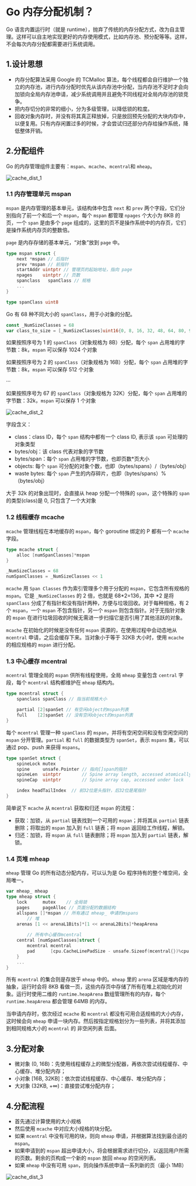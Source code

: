 # Go 内存分配机制？

Go 语言内置运行时（就是 runtime），抛弃了传统的内存分配方式，改为自主管理。这样可以自主地实现更好的内存使用模式，比如内存池、预分配等等。这样，不会每次内存分配都需要进行系统调用。

## 1.设计思想

+ 内存分配算法采用 Google 的 TCMalloc 算法，每个线程都会自行维护一个独立的内存池，进行内存分配时优先从该内存池中分配，当内存池不足时才会向加锁向全局内存池申请，减少系统调用并且避免不同线程对全局内存池的锁竞争。
+ 把内存切分的非常的细小，分为多级管理，以降低锁的粒度。
+ 回收对象内存时，并没有将其真正释放掉，只是放回预先分配的大块内存中，以便复用。只有内存闲置过多的时候，才会尝试归还部分内存给操作系统，降低整体开销。

## 2.分配组件

Go 的内存管理组件主要有：`mspan`、`mcache`、`mcentral`和 `mheap`。

![cache_dist_1](../Images/cache_dist_1.png)

### 1.1 内存管理单元 mspan

`mspan` 是内存管理的基本单元，该结构体中包含 `next` 和 `prev` 两个字段，它们分别指向了前一个和后一个 `mspan`，每个 `mspan` 都管理 `npages` 个大小为 8KB 的页，一个 `span` 是由多个 `page` 组成的，这里的页不是操作系统中的内存页，它们是操作系统内存页的整数倍。

`page` 是内存存储的基本单元，“对象”放到 `page` 中。

```go
type mspan struct {
    next *mspan // 后指针
    prev *mspan // 前指针
    startAddr uintptr // 管理页的起始地址，指向 page
    npages    uintptr // 页数
    spanclass   spanClass // 规格
    ...
}

type spanClass uint8
```

Go 有 68 种不同大小的 `spanClass`，用于小对象的分配。

```go
const _NumSizeClasses = 68
var class_to_size = [_NumSizeClasses]uint16{0, 8, 16, 32, 48, 64, 80, 96, 112, 128, 144, 160, 176, 192, 208, 224, 240, 256, 288, 320, 352, 384, 416, 448, 480, 512, 576, 640, 704, 768, 896, 1024, 1152, 1280, 1408, 1536,1792, 2048, 2304, 2688, 3072, 3200, 3456, 4096, 4864, 5376, 6144, 6528, 6784, 6912, 8192, 9472, 9728, 10240, 10880, 12288, 13568, 14336, 16384, 18432, 19072, 20480, 21760, 24576, 27264, 28672, 32768}
```

如果按照序号为 1 的 `spanClass`（对象规格为 8B）分配，每个 `span` 占用堆的字节数：8k，`mspan` 可以保存 1024 个对象

如果按照序号为 2 的 `spanClass`（对象规格为 16B）分配，每个 `span` 占用堆的字节数：8k，`mspan` 可以保存 512 个对象

···

如果按照序号为 67 的 `spanClass`（对象规格为 32K）分配，每个 `span` 占用堆的字节数：32k，`mspan` 可以保存 1 个对象

![cache_dist_2](../Images/cache_dist_2.png)

字段含义：

+ class：class ID，每个 `span` 结构中都有一个 class ID, 表示该 `span` 可处理的对象类型
+ bytes/obj：该 class 代表对象的字节数
+ bytes/span：每个 `span` 占用堆的字节数，也即页数*页大小
+ objects: 每个 `span` 可分配的对象个数，也即（bytes/spans）/（bytes/obj）
+ waste bytes: 每个 `span` 产生的内存碎片，也即（bytes/spans）%（bytes/obj）

大于 32k 的对象出现时，会直接从 heap 分配一个特殊的 `span`，这个特殊的 `span` 的类型(class)是 0, 只包含了一个大对象

### 1.2 线程缓存 mcache

`mcache` 管理线程在本地缓存的 `mspan`，每个 goroutine 绑定的 P 都有一个 `mcache` 字段。

```go
type mcache struct {
    alloc [numSpanClasses]*mspan
}

_NumSizeClasses = 68
numSpanClasses = _NumSizeClasses << 1
```

`mcache` 用 `Span Classes` 作为索引管理多个用于分配的 `mspan`，它包含所有规格的 `mspan`。它是 `_NumSizeClasses` 的 2 倍，也就是 68\*2=136，其中 \*2 是将 `spanClass` 分成了有指针和没有指针两种，方便与垃圾回收。对于每种规格，有 2 个 `mspan`，一个 `mspan` 不包含指针，另一个 `mspan` 则包含指针。对于无指针对象的 `mspan` 在进行垃圾回收的时候无需进一步扫描它是否引用了其他活跃的对象。

`mcache` 在初始化的时候是没有任何 `mspan` 资源的，在使用过程中会动态地从 `mcentral` 申请，之后会缓存下来。当对象小于等于 32KB 大小时，使用 `mcache` 的相应规格的 `mspan` 进行分配。

### 1.3 中心缓存 mcentral

`mcentral` 管理全局的 `mspan` 供所有线程使用，全局 `mheap` 变量包含 `central` 字段，每个 `mcentral` 结构都维护在 `mheap` 结构内。

```go
type mcentral struct {
    spanclass spanClass // 指当前规格大小

    partial [2]spanSet // 有空闲object的mspan列表
    full    [2]spanSet // 没有空闲object的mspan列表
}
```

每个 `mcentral` 管理一种 `spanClass` 的 `mspan`，并将有空闲空间和没有空闲空间的 `mspan` 分开管理。`partial` 和 `full` 的数据类型为 `spanSet`，表示 `mspans` 集，可以通过 pop、push 来获得 `mspans`。

```go
type spanSet struct {
    spineLock mutex
    spine     unsafe.Pointer // 指向[]span的指针
    spineLen  uintptr        // Spine array length, accessed atomically
    spineCap  uintptr        // Spine array cap, accessed under lock

    index headTailIndex  // 前32位是头指针，后32位是尾指针
}
```

简单说下 `mcache` 从 `mcentral` 获取和归还 `mspan` 的流程：

+ 获取：加锁，从 `partial` 链表找到一个可用的 `mspan`；并将其从 `partial` 链表删除；将取出的 `mspan` 加入到 `full` 链表；将 `mspan` 返回给工作线程，解锁。
+ 归还：加锁，将 `mspan` 从 `full` 链表删除；将 `mspan` 加入到 `partial` 链表，解锁。

### 1.4 页堆 mheap

`mheap` 管理 Go 的所有动态分配内存，可以认为是 Go 程序持有的整个堆空间，全局唯一。

```go
var mheap_ mheap
type mheap struct {
    lock      mutex    // 全局锁
    pages     pageAlloc // 页面分配的数据结构
    allspans []*mspan // 所有通过 mheap_ 申请的mspans
        // 堆
    arenas [1 << arenaL1Bits]*[1 << arenaL2Bits]*heapArena
    
        // 所有中心缓存mcentral
    central [numSpanClasses]struct {
        mcentral mcentral
        pad      [cpu.CacheLinePadSize - unsafe.Sizeof(mcentral{})%cpu.CacheLinePadSize]byte
    }
    ...
}
```

所有 `mcentral` 的集合则是存放于 `mheap` 中的。`mheap` 里的 `arena` 区域是堆内存的抽象，运行时会将 8KB 看做一页，这些内存页中存储了所有在堆上初始化的对象。运行时使用二维的 `runtime.heapArena` 数组管理所有的内存，每个 `runtime.heapArena` 都会管理 64MB 的内存。

当申请内存时，依次经过 `mcache` 和 `mcentral` 都没有可用合适规格的大小内存，这时候会向 `mheap` 申请一块内存。然后按指定规格划分为一些列表，并将其添加到相同规格大小的 `mcentral` 的 非空闲列表 后面。

## 3.分配对象

+ 微对象 (0, 16B)：先使用线程缓存上的微型分配器，再依次尝试线程缓存、中心缓存、堆分配内存；
+ 小对象 [16B, 32KB]：依次尝试线程缓存、中心缓存、堆分配内存；
+ 大对象 (32KB, +∞)：直接尝试堆分配内存；

## 4.分配流程

+ 首先通过计算使用的大小规格
+ 然后使用 `mcache` 中对应大小规格的块分配。
+ 如果 `mcentral` 中没有可用的块，则向 `mheap` 申请，并根据算法找到最合适的 `mspan`。
+ 如果申请到的 `mspan` 超出申请大小，将会根据需求进行切分，以返回用户所需的页数。剩余的页构成一个新的 `mspan` 放回 `mheap` 的空闲列表。
+ 如果 `mheap` 中没有可用 `span`，则向操作系统申请一系列新的页（最小 1MB）

![cache_dist_3](../Images/cache_dist_3.png)